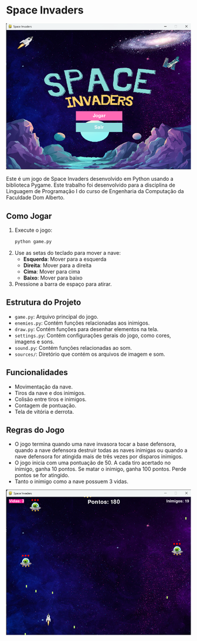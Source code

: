# Space Invaders

![Imagem do menu inicial](sources/home-page.png)

Este é um jogo de Space Invaders desenvolvido em Python usando a biblioteca Pygame. Este trabalho foi desenvolvido para a disciplina de Linguagem de Programação I do curso de Engenharia da Computação da Faculdade Dom Alberto.

## Como Jogar

1. Execute o jogo:
    ```sh
    python game.py
    ```
2. Use as setas do teclado para mover a nave:
    - **Esquerda**: Mover para a esquerda
    - **Direita**: Mover para a direita
    - **Cima**: Mover para cima
    - **Baixo**: Mover para baixo
3. Pressione a barra de espaço para atirar.

## Estrutura do Projeto

- `game.py`: Arquivo principal do jogo.
- `enemies.py`: Contém funções relacionadas aos inimigos.
- `draw.py`: Contém funções para desenhar elementos na tela.
- `settings.py`: Contém configurações gerais do jogo, como cores, imagens e sons.
- `sound.py`: Contém funções relacionadas ao som.
- `sources/`: Diretório que contém os arquivos de imagem e som.

## Funcionalidades

- Movimentação da nave.
- Tiros da nave e dos inimigos.
- Colisão entre tiros e inimigos.
- Contagem de pontuação.
- Tela de vitória e derrota.

## Regras do Jogo

- O jogo termina quando uma nave invasora tocar a base defensora, quando a nave defensora destruir todas as naves inimigas ou quando a nave defensora for atingida mais de três vezes por disparos inimigos.
- O jogo inicia com uma pontuação de 50. A cada tiro acertado no inimigo, ganha 10 pontos. Se matar o inimigo, ganha 100 pontos. Perde pontos se for atingido.
- Tanto o inimigo como a nave possuem 3 vidas.

![Imagem do jogo](sources/game.png)